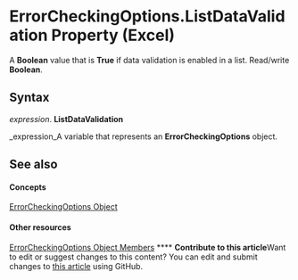 
# ErrorCheckingOptions.ListDataValidation Property (Excel)

A  **Boolean** value that is **True** if data validation is enabled in a list. Read/write **Boolean**.


## Syntax

 _expression_. **ListDataValidation**

 _expression_A variable that represents an  **ErrorCheckingOptions** object.


## See also


#### Concepts


 [ErrorCheckingOptions Object](f62d3b08-a08f-d028-8e33-4bfd8799dc44.md)
#### Other resources


 [ErrorCheckingOptions Object Members](257ede5e-bbc2-2da7-d2e1-f62ff0f02512.md)
****   **Contribute to this article**Want to edit or suggest changes to this content? You can edit and submit changes to  [this article](https://github.com/jhershey00/VBA_Excel_Test/OpenXMLCon/articles/9b044055-d957-46dc-b307-73d5a556cb7f.md) using GitHub.

